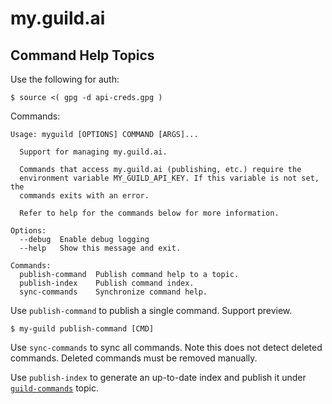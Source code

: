 # my.guild.ai

## Command Help Topics

Use the following for auth:

    $ source <( gpg -d api-creds.gpg )

Commands:

```
Usage: myguild [OPTIONS] COMMAND [ARGS]...

  Support for managing my.guild.ai.

  Commands that access my.guild.ai (publishing, etc.) require the
  environment variable MY_GUILD_API_KEY. If this variable is not set, the
  commands exits with an error.

  Refer to help for the commands below for more information.

Options:
  --debug  Enable debug logging
  --help   Show this message and exit.

Commands:
  publish-command  Publish command help to a topic.
  publish-index    Publish command index.
  sync-commands    Synchronize command help.

```

Use `publish-command` to publish a single command. Support preview.

    $ my-guild publish-command [CMD]

Use `sync-commands` to sync all commands. Note this does not detect
deleted commands. Deleted commands must be removed manually.

Use `publish-index` to generate an up-to-date index and publish it
under [`guild-commands`](https://my.guild.ai/t/guild-commands) topic.
